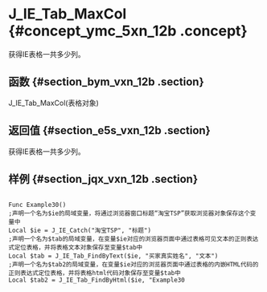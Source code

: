 # J\_IE\_Tab\_MaxCol {#concept_ymc_5xn_12b .concept}

获得IE表格一共多少列。

## 函数 {#section_bym_vxn_12b .section}

J\_IE\_Tab\_MaxCol\(表格对象\)

## 返回值 {#section_e5s_vxn_12b .section}

获得IE表格一共多少列。

## 样例 {#section_jqx_vxn_12b .section}

```

Func Example30()
;声明一个名为$ie的局域变量，将通过浏览器窗口标题“淘宝TSP”获取浏览器对象保存这个变量中
Local $ie = J_IE_Catch("淘宝TSP", "标题")
;声明一个名为$tab的局域变量，在变量$ie对应的浏览器页面中通过表格可见文本的正则表达式定位表格，并将表格文本对象保存至变量$tab中
Local $tab = J_IE_Tab_FindByText($ie, "买家真实姓名", "文本")
;声明一个名为$tab2的局域变量，在变量$ie对应的浏览器页面中通过表格的内嵌HTML代码的正则表达式定位表格，并将表格html代码对象保存至变量$tab中
Local $tab2 = J_IE_Tab_FindByHtml($ie, "Example30
```

